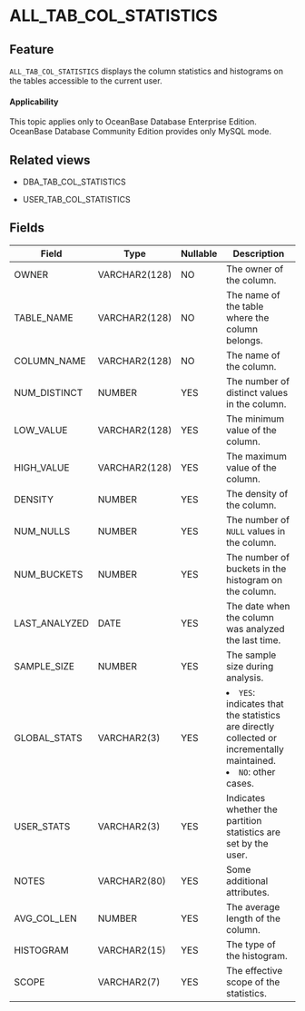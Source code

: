 ALL_TAB_COL_STATISTICS
===========================================

Feature
--------------------

`ALL_TAB_COL_STATISTICS` displays the column statistics and histograms on the tables accessible to the current user.

<main id="notice" >
    <h4>Applicability</h4>
    <p>This topic applies only to OceanBase Database Enterprise Edition. OceanBase Database Community Edition provides only MySQL mode. </p>
  </main>

Related views
----------------------

* DBA_TAB_COL_STATISTICS

* USER_TAB_COL_STATISTICS

Fields
----------------------

| Field         | Type          | **Nullable** | Description                                                                                                             |
|---------------|---------------|--------------|-------------------------------------------------------------------------------------------------------------------------|
| OWNER         | VARCHAR2(128) | NO           | The owner of the column.                                                                                                |
| TABLE_NAME    | VARCHAR2(128) | NO           | The name of the table where the column belongs.                                                                         |
| COLUMN_NAME   | VARCHAR2(128) | NO           | The name of the column.                                                                                                 |
| NUM_DISTINCT  | NUMBER        | YES          | The number of distinct values in the column.                                                                            |
| LOW_VALUE     | VARCHAR2(128) | YES          | The minimum value of the column.                                                                                        |
| HIGH_VALUE    | VARCHAR2(128) | YES          | The maximum value of the column.                                                                                        |
| DENSITY       | NUMBER        | YES          | The density of the column.                                                                                              |
| NUM_NULLS     | NUMBER        | YES          | The number of `NULL` values in the column.                                                                              |
| NUM_BUCKETS   | NUMBER        | YES          | The number of buckets in the histogram on the column.                                                                   |
| LAST_ANALYZED | DATE          | YES          | The date when the column was analyzed the last time.                                                                    |
| SAMPLE_SIZE   | NUMBER        | YES          | The sample size during analysis.                                                                                        |
| GLOBAL_STATS  | VARCHAR2(3)   | YES          | <li> `YES`: indicates that the statistics are directly collected or incrementally maintained.   <li> `NO`: other cases. |
| USER_STATS    | VARCHAR2(3)   | YES          | Indicates whether the partition statistics are set by the user.                                                         |
| NOTES         | VARCHAR2(80)  | YES          | Some additional attributes.                                                                                             |
| AVG_COL_LEN   | NUMBER        | YES          | The average length of the column.                                                                                       |
| HISTOGRAM     | VARCHAR2(15)  | YES          | The type of the histogram.                                                                                              |
| SCOPE         | VARCHAR2(7)   | YES          | The effective scope of the statistics.                                                                                  |
